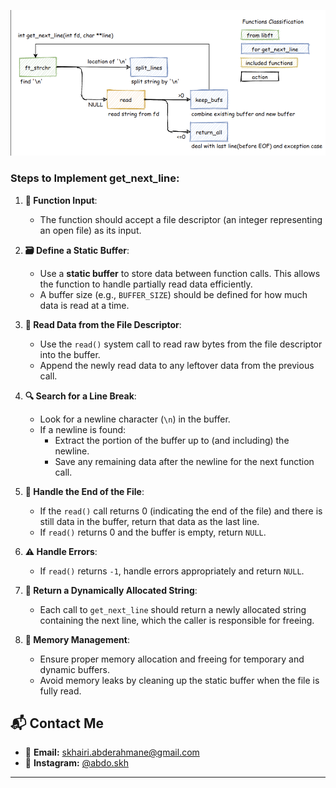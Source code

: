 ![ALt text](https://raw.githubusercontent.com/abdo-skhairi/get-next-line/refs/heads/main/image.png)

### Steps to Implement get_next_line:

1. **📂 Function Input**:
   - The function should accept a file descriptor (an integer representing an open file) as its input.

2. **🗃️ Define a Static Buffer**:
   - Use a **static buffer** to store data between function calls. This allows the function to handle partially read data efficiently.
   - A buffer size (e.g., `BUFFER_SIZE`) should be defined for how much data is read at a time.

3. **🔄 Read Data from the File Descriptor**:
   - Use the `read()` system call to read raw bytes from the file descriptor into the buffer.
   - Append the newly read data to any leftover data from the previous call.

4. **🔍 Search for a Line Break**:
   - Look for a newline character (`\n`) in the buffer.
   - If a newline is found:
     - Extract the portion of the buffer up to (and including) the newline.
     - Save any remaining data after the newline for the next function call.

5. **📄 Handle the End of the File**:
   - If the `read()` call returns 0 (indicating the end of the file) and there is still data in the buffer, return that data as the last line.
   - If `read()` returns 0 and the buffer is empty, return `NULL`.

6. **⚠️ Handle Errors**:
   - If `read()` returns `-1`, handle errors appropriately and return `NULL`.

7. **🔄 Return a Dynamically Allocated String**:
   - Each call to `get_next_line` should return a newly allocated string containing the next line, which the caller is responsible for freeing.

8. **🧹 Memory Management**:
   - Ensure proper memory allocation and freeing for temporary and dynamic buffers.
   - Avoid memory leaks by cleaning up the static buffer when the file is fully read.

## 📬 Contact Me

- 📧 **Email:** skhairi.abderahmane@gmail.com  
- 📸 **Instagram:** [@abdo.skh](https://instagram.com/abdo.skh)

---
